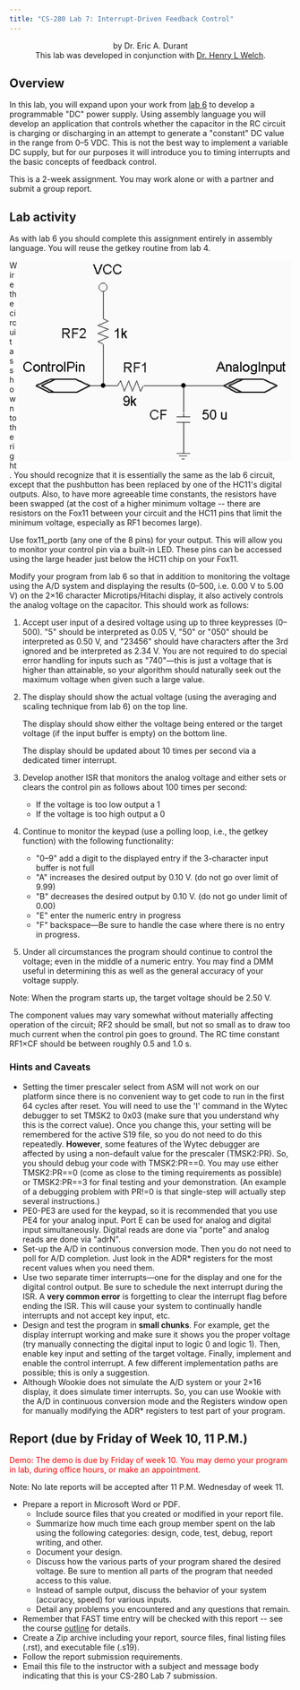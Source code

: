 ```yaml
---
title: "CS-280 Lab 7: Interrupt-Driven Feedback Control"
---
```


<p align="center">by Dr. Eric A. Durant
<br/>This lab was developed in conjunction with <a href="/~welch/">Dr. 
Henry L Welch</a>.

## Overview

In this lab, you will expand upon your work from <a href="../lab6/">lab 6</a>
to develop a programmable &quot;DC&quot; power supply. Using assembly language
you will develop an application that controls whether the
capacitor in the RC circuit is charging or discharging in an attempt to generate
a &quot;constant&quot; DC value in the range from 0&#8211;5 VDC. This is
not the best way to implement a variable DC supply, but for our purposes it will
introduce you to timing interrupts and the basic concepts of feedback control.

This is a 2-week assignment. You may work alone or with a partner and submit a group report.

## Lab activity

As with lab 6 you should complete this assignment entirely in assembly language.
You will reuse the getkey routine from lab 4.

<img align="right" src="lab7ckt.gif" width="489" height="358" alt="(by Dr. Welch) RC lowpass filter connected to analog input. Digital output used to drive the circuit (charge vs. discharge)">

Wire the circuit as shown to the right. You should recognize that it
is essentially the same as the lab 6 circuit, except that the pushbutton
has been replaced by one of the HC11's digital outputs. Also, to have more agreeable time constants, the resistors have been swapped
(at the cost of a higher minimum voltage -- there are resistors on the Fox11 between your circuit and the HC11 pins that limit the minimum voltage,
especially as RF1 becomes large).

Use fox11_portb (any one of the 8 pins) for your output.  This will allow you to monitor your control pin via a built-in LED.  These pins can be
accessed using the large header just below the HC11 chip on your Fox11.

Modify your program from lab 6 so that in addition to monitoring the
voltage using the A/D system and displaying the results (0&#8211;500, i.e. 0.00
V to 5.00 V) on the 2&times;16 character Microtips/Hitachi display, it also actively controls the
analog voltage on the capacitor. This should work as follows:

1. Accept user input of a desired voltage using up to three keypresses (0&#8211;500). "5" should be interpreted
  as 0.05 V, "50" or "050" should be interpreted as 0.50 V, and "23456" should have characters
  after the 3rd ignored and be interpreted as 2.34 V. You are not required to do special
  error handling for inputs such as "740"&#8212;this is just a voltage 
  that is higher than attainable,
  so your algorithm should naturally seek out the maximum voltage when given such a large value.
2. The display should show the actual voltage (using the averaging and scaling technique from lab 6) on the top line.

   The display should show either the voltage being entered or the target voltage (if the input buffer is empty) on the bottom line.

    The display should be updated about 10 times per second via a dedicated timer interrupt.
3. Develop another ISR that monitors the analog voltage and either sets or 
clears the control pin as follows about 100 times per second:
    * If the voltage is too low output a 1
    * If the voltage is too high output a 0

4. Continue to monitor the keypad (use a polling loop, i.e., the getkey function)
with the following functionality:
    * &quot;0&#8211;9&quot; add a digit to the displayed entry if
        the 3-character input buffer is not full
    * &quot;A&quot; increases the desired output by 0.10 V. (do not go over limit of 9.99)
    * &quot;B&quot; decreases the desired output by 0.10 V. (do not go under limit of 0.00)
    * &quot;E&quot; enter the numeric entry in progress
    * &quot;F&quot; backspace&#8212;Be sure to handle the case 
        where there is no entry in progress.

5. Under all circumstances the program should continue to control the
  voltage; even in the middle of a numeric entry. You may find
  a DMM useful in determining this as well as the
  general accuracy of your voltage supply.

Note: When the program starts up, the target voltage should be 2.50 V.

The component values may vary somewhat without materially affecting 
operation of the circuit; RF2 should be small, but not so small as to draw 
too much current when the control pin goes to ground. The RC time constant 
RF1&times;CF should be between roughly 0.5 and 1.0 s.

### Hints and Caveats

* Setting the timer prescaler select from ASM will not work on our platform since
    there is no convenient way to get code to run in the first 64 cycles after reset.
    You will need to use the 'I' command in the Wytec debugger to set TMSK2 to 0x03
    (make sure that you understand why this is the correct value).  Once you change
    this, your setting will be remembered for the active S19 file, so you do not need to
    do this repeatedly. <strong>However</strong>, some features of the Wytec debugger
    are affected by using a non-default value for the prescaler (TMSK2:PR).  So,
    you should debug your code with TMSK2:PR==0.  You may use either TMSK2:PR==0 (come as 
    close to the timing requirements as possible) or TMSK2:PR==3 for final testing
    and your demonstration.  (An example of a debugging problem with PR!=0 is that
    single-step will actually step several instructions.)
* PE0-PE3 are used for the keypad, so it is recommended that you use PE4 for your analog
    input.  Port E can be used for analog and digital input simultaneously.  Digital reads
    are done via "porte" and analog reads are done via "adrN".
* Set-up the A/D in continuous conversion mode. Then you do not need to 
    poll for A/D completion. Just look in the ADR* registers for 
    the most recent values when you need them.
* Use two separate timer interrupts&#8212;one for the display and one 
    for the digital control output. Be sure to schedule the next 
    interrupt during the ISR. A <strong>very common error</strong> is 
    forgetting to clear the interrupt flag before ending the ISR. This 
    will cause your system to continually handle interrupts and not accept 
    key input, etc.
* Design and test the program in <strong>small chunks</strong>. For example, get the 
    display interrupt working and make sure it shows you the proper 
    voltage (try manually connecting the digital input to logic 0 and 
    logic 1). Then, enable key input and setting of the target voltage.
    Finally, implement and enable the control interrupt. A few different 
    implementation paths are possible; this is only a suggestion.
* Although Wookie does not simulate the A/D system or your 2&times;16 display, it does simulate 
    timer interrupts. So, you can use Wookie with the A/D in continuous 
    conversion mode and the Registers window open for manually modifying 
    the ADR* registers to test part of your program.

## Report (due by Friday of Week 10, 11 P.M.)

<font color="Red">Demo: The demo is due by Friday of week 10.  You may demo your program in lab, during office hours, or make an appointment.</font>

Note: No late reports will be accepted after 11 P.M. Wednesday of week 11.

* Prepare a report in Microsoft Word or PDF.
    * Include source files that you created or modified in your report file.
    * Summarize how much time each group member spent on
        the lab using the following categories: design,
        code, test, debug, report writing, and other.
    * Document your design.
    * Discuss how the various parts of your program shared the desired voltage.  Be sure to mention all parts of the program that needed access to this value.
    * Instead of sample output, discuss the behavior of your system (accuracy, speed) for 
        various inputs.
    * Detail any problems you encountered and any questions
        that remain.
* Remember that FAST time entry will be checked with this report -- see the course <a href="../outline.shtml">outline</a> for details.
* Create a Zip archive including your report, source files, final listing files (.rst), and executable file (.s19).
* Follow the report
    submission requirements.
* Email this file to the instructor with a subject and message
    body indicating that this is your CS-280 Lab 7 submission.
